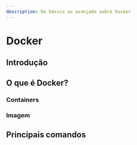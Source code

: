 ```yaml
---
description: Do básico ao avançado sobre Docker
---
```


# Docker

## Introdução

## O que é Docker?

### Containers

### Imagem

## Principais comandos

